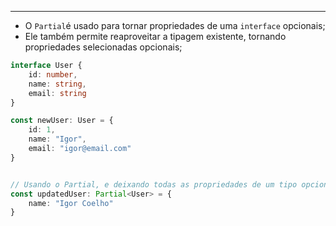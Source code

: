 ___
- O `Partial`é usado para tornar propriedades de uma `interface` opcionais;
- Ele também permite reaproveitar a tipagem existente, tornando propriedades selecionadas opcionais;
```ts
interface User {
	id: number,
	name: string,
	email: string
}

const newUser: User = {
	id: 1,
	name: "Igor",
	email: "igor@email.com"
}


// Usando o Partial, e deixando todas as propriedades de um tipo opcional;
const updatedUser: Partial<User> = {
	name: "Igor Coelho"
}
```
